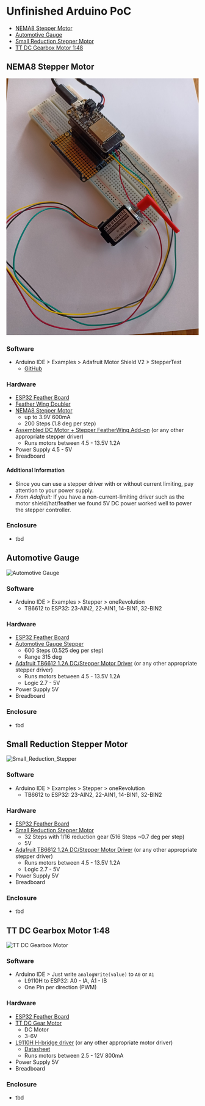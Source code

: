 # Unfinished Arduino PoC

- [NEMA8 Stepper Motor](#nema8-stepper-motor)
- [Automotive Gauge](#automotive-gauge)
- [Small Reduction Stepper Motor](#small-reduction-stepper-motor)
- [TT DC Gearbox Motor 1:48](#tt-dc-gearbox-motor-148) 

## NEMA8 Stepper Motor
![Stepper](./Stepper/nema8.jpg)

### Software
- Arduino IDE > Examples > Adafruit Motor Shield V2 > StepperTest 
  - [GitHub](https://github.com/adafruit/Adafruit_Motor_Shield_V2_Library/blob/master/examples/StepperTest/StepperTest.ino)

### Hardware
- [ESP32 Feather Board](https://www.adafruit.com/product/3591)
- [Feather Wing Doubler](https://www.adafruit.com/product/2890)
- [NEMA8 Stepper Motor](https://www.adafruit.com/product/4411) 
  - up to 3.9V 600mA
  - 200 Steps (1.8 deg per step)
- [Assembled DC Motor + Stepper FeatherWing Add-on](https://www.adafruit.com/product/3243) (or any other appropriate stepper driver)
  - Runs motors between 4.5 - 13.5V 1.2A
- Power Supply 4.5 - 5V
- Breadboard
#### Additional Information
- Since you can use a stepper driver with or without current limiting, pay attention to your power supply.
- _From Adafruit:_ If you have a non-current-limiting driver such as the motor shield/hat/feather we found 5V DC power worked well to power the stepper controller.

### Enclosure 
- tbd
 
## Automotive Gauge
![Automotive Gauge](./Stepper/automotive_gauge_stepper.gif)

### Software
- Arduino IDE > Examples > Stepper > oneRevolution 
  - TB6612 to ESP32: 23-AIN2, 22-AIN1, 14-BIN1, 32-BIN2

### Hardware
- [ESP32 Feather Board](https://www.adafruit.com/product/3591)
- [Automotive Gauge Stepper](https://www.adafruit.com/product/2424)
  - 600 Steps (0.525 deg per step)
  - Range 315 deg
- [Adafruit TB6612 1.2A DC/Stepper Motor Driver](https://www.adafruit.com/product/2448) (or any other appropriate stepper driver)
  - Runs motors between 4.5 - 13.5V 1.2A
  - Logic 2.7 - 5V
- Power Supply 5V
- Breadboard
 
### Enclosure
- tbd

## Small Reduction Stepper Motor
![Small_Reduction_Stepper](./Stepper/small_reduction_stepper.gif)

### Software
- Arduino IDE > Examples > Stepper > oneRevolution
  - TB6612 to ESP32: 23-AIN2, 22-AIN1, 14-BIN1, 32-BIN2

### Hardware
- [ESP32 Feather Board](https://www.adafruit.com/product/3591)
- [Small Reduction Stepper Motor ](https://www.adafruit.com/product/858)
  - 32 Steps with 1/16 reduction gear (516 Steps ~0.7 deg per step)
  - 5V
- [Adafruit TB6612 1.2A DC/Stepper Motor Driver](https://www.adafruit.com/product/2448) (or any other appropriate stepper driver)
  - Runs motors between 4.5 - 13.5V 1.2A
  - Logic 2.7 - 5V
- Power Supply 5V
- Breadboard

### Enclosure
- tbd

## TT DC Gearbox Motor 1:48
![TT DC Gearbox Motor](./Stepper/dc_motor.gif)

### Software
- Arduino IDE > Just write `analogWrite(value)` to `A0` or `A1`
  - L9110H to ESP32: A0 - IA, A1 - IB
  - One Pin per direction (PWM)

### Hardware
- [ESP32 Feather Board](https://www.adafruit.com/product/3591)
- [TT DC Gear Motor](https://www.adafruit.com/product/3777)
  - DC Motor 
  - 3-6V
- [L9110H H-bridge driver](https://www.adafruit.com/product/4489) (or any other appropriate motor driver)
  - [Datasheet](https://cdn-shop.adafruit.com/product-files/4489/4489_datasheet-l9110.pdf)
  - Runs motors between 2.5 - 12V 800mA
- Power Supply 5V
- Breadboard

### Enclosure
- tbd
